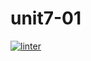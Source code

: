 # unit7-01
[![linter](https://github.com/julieli1/unit7-01/workflows/linter/badge.svg)](https://github.com/marketplace/actions/super-linter)
